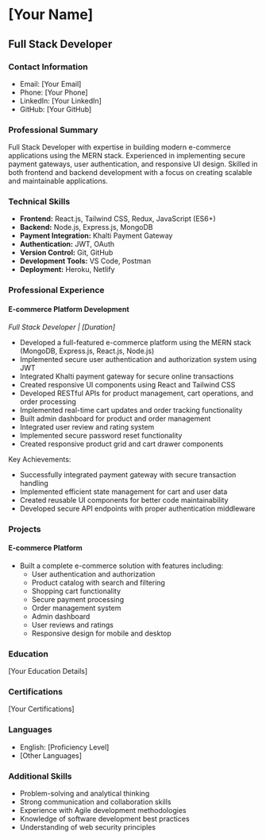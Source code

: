 # [Your Name]
## Full Stack Developer

### Contact Information
- Email: [Your Email]
- Phone: [Your Phone]
- LinkedIn: [Your LinkedIn]
- GitHub: [Your GitHub]

### Professional Summary
Full Stack Developer with expertise in building modern e-commerce applications using the MERN stack. Experienced in implementing secure payment gateways, user authentication, and responsive UI design. Skilled in both frontend and backend development with a focus on creating scalable and maintainable applications.

### Technical Skills
- **Frontend:** React.js, Tailwind CSS, Redux, JavaScript (ES6+)
- **Backend:** Node.js, Express.js, MongoDB
- **Payment Integration:** Khalti Payment Gateway
- **Authentication:** JWT, OAuth
- **Version Control:** Git, GitHub
- **Development Tools:** VS Code, Postman
- **Deployment:** Heroku, Netlify

### Professional Experience

#### E-commerce Platform Development
*Full Stack Developer | [Duration]*

- Developed a full-featured e-commerce platform using the MERN stack (MongoDB, Express.js, React.js, Node.js)
- Implemented secure user authentication and authorization system using JWT
- Integrated Khalti payment gateway for secure online transactions
- Created responsive UI components using React and Tailwind CSS
- Developed RESTful APIs for product management, cart operations, and order processing
- Implemented real-time cart updates and order tracking functionality
- Built admin dashboard for product and order management
- Integrated user review and rating system
- Implemented secure password reset functionality
- Created responsive product grid and cart drawer components

Key Achievements:
- Successfully integrated payment gateway with secure transaction handling
- Implemented efficient state management for cart and user data
- Created reusable UI components for better code maintainability
- Developed secure API endpoints with proper authentication middleware

### Projects

#### E-commerce Platform
- Built a complete e-commerce solution with features including:
  - User authentication and authorization
  - Product catalog with search and filtering
  - Shopping cart functionality
  - Secure payment processing
  - Order management system
  - Admin dashboard
  - User reviews and ratings
  - Responsive design for mobile and desktop

### Education
[Your Education Details]

### Certifications
[Your Certifications]

### Languages
- English: [Proficiency Level]
- [Other Languages]

### Additional Skills
- Problem-solving and analytical thinking
- Strong communication and collaboration skills
- Experience with Agile development methodologies
- Knowledge of software development best practices
- Understanding of web security principles 